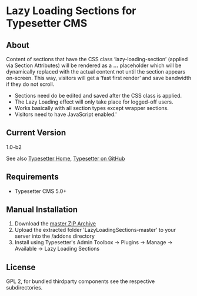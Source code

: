# Lazy Loading Sections for Typesetter CMS #

## About
Content of sections that have the CSS class &lsquo;lazy-loading-section&rsquo; (applied via Section Attributes) will be rendered as a <strong>&hellip;</strong>&nbsp;placeholder which will be dynamically replaced with the actual content not until the section appears on-screen. This way, visitors will get a &lsquo;fast first render&rsquo; and save bandwidth if they do not scroll. 

* Sections need do be edited and saved after the CSS class is applied. 
* The Lazy Loading effect will only take place for logged-off users. 
* Works basically with all section types except wrapper sections.
* Visitors need to have JavaScript enabled.'

## Current Version 
1.0-b2

See also [Typesetter Home](http://www.typesettercms.com), [Typesetter on GitHub](https://github.com/Typesetter/Typesetter)

## Requirements ##
* Typesetter CMS 5.0+

## Manual Installation ##
1. Download the [master ZIP Archive](https://github.com/juek/LazyLoadingSections/archive/master.zip)
2. Upload the extracted folder 'LazyLoadingSections-master' to your server into the /addons directory
3. Install using Typesetter's Admin Toolbox -> Plugins -> Manage -> Available -> Lazy Loading Sections

## License
GPL 2, for bundled thirdparty components see the respective subdirectories.

